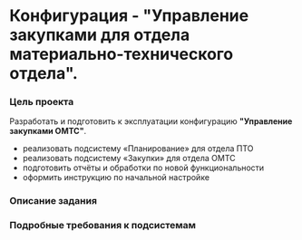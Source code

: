 # Конфигурация - "Управление закупками для отдела материально-технического отдела".
### Цель проекта
Разработать и подготовить к эксплуатации конфигурацию **"Управление закупками ОМТС"**.
- реализовать подсистему «Планирование» для отдела ПТО
- реализовать подсистему «Закупки» для отдела ОМТС
- подготовить отчёты и обработки по новой функциональности
- оформить инструкцию по начальной настройке

### Описание задания
### Подробные требования к подсистемам
